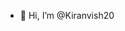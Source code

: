 - 👋 Hi, I’m @Kiranvish20
<!---
Kiranvish20/Kiranvish20 is a ✨ special ✨ repository because its `README.md` (this file) appears on your GitHub profile.
You can click the Preview link to take a look at your changes.
--->
